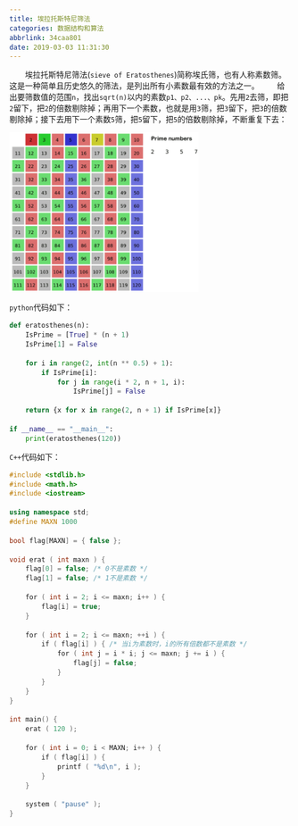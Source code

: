 ```yaml
---
title: 埃拉托斯特尼筛法
categories: 数据结构和算法
abbrlink: 34caa801
date: 2019-03-03 11:31:30
---
```

&emsp;&emsp;埃拉托斯特尼筛法(`sieve of Eratosthenes`)简称埃氏筛，也有人称素数筛。这是一种简单且历史悠久的筛法，是列出所有小素数最有效的方法之一。
&emsp;&emsp;给出要筛数值的范围`n`，找出`sqrt(n)`以内的素数`p1、p2、...、pk`。先用`2`去筛，即把`2`留下，把`2`的倍数剔除掉；再用下一个素数，也就是用`3`筛，把`3`留下，把`3`的倍数剔除掉；接下去用下一个素数`5`筛，把`5`留下，把`5`的倍数剔除掉，不断重复下去：

<img src="./埃拉托斯特尼筛法/1.png" height="286" width="339">

`python`代码如下：

``` python
def eratosthenes(n):
    IsPrime = [True] * (n + 1)
    IsPrime[1] = False

    for i in range(2, int(n ** 0.5) + 1):
        if IsPrime[i]:
            for j in range(i * 2, n + 1, i):
                IsPrime[j] = False

    return {x for x in range(2, n + 1) if IsPrime[x]}
​
if __name__ == "__main__":
    print(eratosthenes(120))
```

`C++`代码如下：

``` cpp
#include <stdlib.h>
#include <math.h>
#include <iostream>
​
using namespace std;
#define MAXN 1000
​
bool flag[MAXN] = { false };
​
void erat ( int maxn ) {
    flag[0] = false; /* 0不是素数 */
    flag[1] = false; /* 1不是素数 */
​
    for ( int i = 2; i <= maxn; i++ ) {
        flag[i] = true;
    }
​
    for ( int i = 2; i <= maxn; ++i ) {
        if ( flag[i] ) { /* 当i为素数时，i的所有倍数都不是素数 */
            for ( int j = i * i; j <= maxn; j += i ) {
                flag[j] = false;
            }
        }
    }
}
​
int main() {
    erat ( 120 );
​
    for ( int i = 0; i < MAXN; i++ ) {
        if ( flag[i] ) {
            printf ( "%d\n", i );
        }
    }
​
    system ( "pause" );
}
```